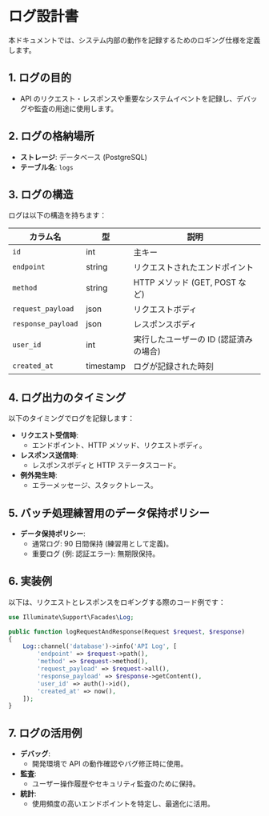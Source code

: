 # ログ設計書

本ドキュメントでは、システム内部の動作を記録するためのロギング仕様を定義します。

## **1. ログの目的**

- API のリクエスト・レスポンスや重要なシステムイベントを記録し、デバッグや監査の用途に使用します。

## **2. ログの格納場所**

- **ストレージ**: データベース (PostgreSQL)
- **テーブル名**: `logs`

## **3. ログの構造**

ログは以下の構造を持ちます：

| カラム名           | 型        | 説明                                   |
| ------------------ | --------- | -------------------------------------- |
| `id`               | int       | 主キー                                 |
| `endpoint`         | string    | リクエストされたエンドポイント         |
| `method`           | string    | HTTP メソッド (GET, POST など)         |
| `request_payload`  | json      | リクエストボディ                       |
| `response_payload` | json      | レスポンスボディ                       |
| `user_id`          | int       | 実行したユーザーの ID (認証済みの場合) |
| `created_at`       | timestamp | ログが記録された時刻                   |

## **4. ログ出力のタイミング**

以下のタイミングでログを記録します：

- **リクエスト受信時**:
  - エンドポイント、HTTP メソッド、リクエストボディ。
- **レスポンス送信時**:
  - レスポンスボディと HTTP ステータスコード。
- **例外発生時**:
  - エラーメッセージ、スタックトレース。

## **5. バッチ処理練習用のデータ保持ポリシー**

- **データ保持ポリシー**:
  - 通常ログ: 90 日間保持 (練習用として定義)。
  - 重要ログ (例: 認証エラー): 無期限保持。

## **6. 実装例**

以下は、リクエストとレスポンスをロギングする際のコード例です：

```php
use Illuminate\Support\Facades\Log;

public function logRequestAndResponse(Request $request, $response)
{
    Log::channel('database')->info('API Log', [
        'endpoint' => $request->path(),
        'method' => $request->method(),
        'request_payload' => $request->all(),
        'response_payload' => $response->getContent(),
        'user_id' => auth()->id(),
        'created_at' => now(),
    ]);
}
```

## **7. ログの活用例**

- **デバッグ**:
  - 開発環境で API の動作確認やバグ修正時に使用。
- **監査**:
  - ユーザー操作履歴やセキュリティ監査のために保持。
- **統計**:
  - 使用頻度の高いエンドポイントを特定し、最適化に活用。
